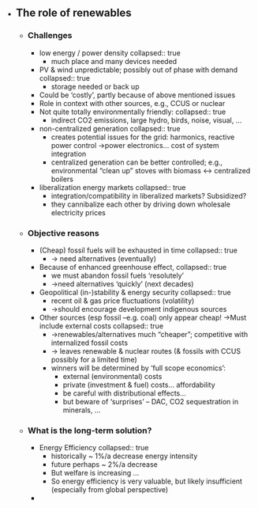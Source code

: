 - ## The role of renewables
	- ### Challenges
		- low energy / power density
		  collapsed:: true
			- much place and many devices needed
		- PV & wind unpredictable; possibly out of phase with demand
		  collapsed:: true
			- storage needed or back up
		- Could be ‘costly’, partly because of above mentioned issues
		- Role in context with other sources, e.g., CCUS or nuclear
		- Not quite totally environmentally friendly:
		  collapsed:: true
			- indirect CO2 emissions, large hydro, birds, noise, visual, ...
		- non-centralized generation
		  collapsed:: true
			- creates potential issues for the grid: harmonics, reactive power control ->power electronics... cost of system integration
			- centralized generation can be better controlled; e.g., environmental “clean up”
			  stoves with biomass ↔ centralized boilers
		- liberalization energy markets
		  collapsed:: true
			- integration/compatibility in liberalized markets? Subsidized?
			- they cannibalize each other by driving down wholesale electricity prices
	- ### Objective reasons
		- (Cheap) fossil fuels will be exhausted in time
		  collapsed:: true
			- -> need alternatives (eventually)
		- Because of enhanced greenhouse effect,
		  collapsed:: true
			- we must abandon fossil fuels ‘resolutely’
			- ->need alternatives ‘quickly’ (next decades)
		- Geopolitical (in-)stability & energy security
		  collapsed:: true
			- recent oil & gas price fluctuations (volatility)
			- ->should encourage development indigenous sources
		- Other sources (esp fossil –e.g. coal) only appear cheap! ->Must include external costs
		  collapsed:: true
			- ->renewables/alternatives much “cheaper”; competitive with internalized fossil costs
			- -> leaves renewable & nuclear routes (& fossils with CCUS possibly for a limited time)
			- winners will be determined by ‘full scope economics’:
				- external (environmental) costs
				- private (investment & fuel) costs... affordability
				- be careful with distributional effects...
				- but beware of ‘surprises’ – DAC, CO2 sequestration in minerals, ...
	- ### What is the long-term solution?
		- Energy Efficiency
		  collapsed:: true
			- historically ~ 1%/a decrease energy intensity
			- future perhaps ~ 2%/a decrease
			- But welfare is increasing ...
			- So energy efficiency is very valuable, but likely insufficient (especially from global perspective)
		-